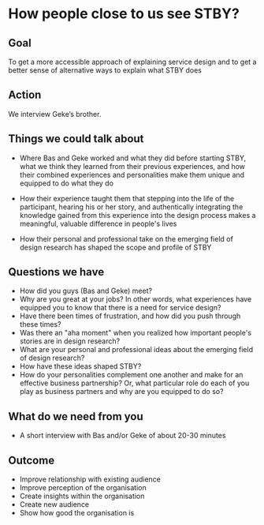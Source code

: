 # How people close to us see STBY?

## Goal

To get a more accessible approach of explaining service design and to get a better sense of alternative ways to explain what STBY does

## Action

We interview Geke’s brother.    

## Things we could talk about

* Where Bas and Geke worked and what they did before starting STBY, what we think they learned from their previous experiences, and how their combined experiences and personalities make them unique and equipped to do what they do

* How their experience taught them that stepping into the life of the participant, hearing his or her story, and authentically integrating the knowledge gained from this experience into the design process makes a meaningful, valuable difference in people's lives

* How their personal and professional take on the emerging field of design research has shaped the scope and profile of STBY

## Questions we have

* How did you guys (Bas and Geke) meet?
* Why are you great at your jobs? In other words, what experiences have equipped you to know that there is a need for service design?
* Have there been times of frustration, and how did you push through these times?
* Was there an "aha moment" when you realized how important people's stories are in design research?
* What are your personal and professional ideas about the emerging field of design research?
* How have these ideas shaped STBY?
* How do your personalities complement one another and make for an effective business partnership? Or, what particular role do each of you play as business partners and why are you equipped to do so?

## What do we need from you

* A short interview with Bas and/or Geke of about 20-30 minutes

## Outcome

* Improve relationship with existing audience
* Improve perception of the organisation
* Create insights within the organisation
* Create new audience
* Show how good the organisation is
